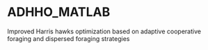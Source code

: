 # ADHHO_MATLAB
Improved Harris hawks optimization based on adaptive cooperative foraging and dispersed foraging strategies
